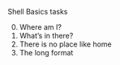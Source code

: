 Shell Basics tasks

0. Where am I?
1. What’s in there?
2. There is no place like home
3. The long format

